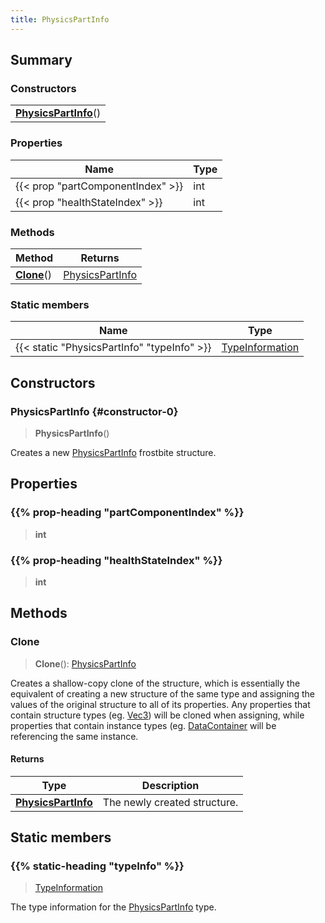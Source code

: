 ```yaml
---
title: PhysicsPartInfo
---
```



## Summary
### Constructors
| |
| ----------- |
| **[PhysicsPartInfo](#constructor-0)**() |

### Properties
| Name | Type |
| ---- | ---- |
| {{< prop "partComponentIndex" >}} | int |
| {{< prop "healthStateIndex" >}} | int |

### Methods
| Method | Returns |
| ------ | ---- |
| **[Clone](#clone)**() | [PhysicsPartInfo](/vext/ref/fb/physicspartinfo) |

### Static members
| Name | Type |
| ---- | ---- |
| {{< static "PhysicsPartInfo" "typeInfo" >}} | [TypeInformation](/vext/ref/shared/class/typeinformation) |

## Constructors
### PhysicsPartInfo {#constructor-0}
> **PhysicsPartInfo**()

Creates a new [PhysicsPartInfo](/vext/ref/fb/physicspartinfo) frostbite structure.

## Properties
### {{% prop-heading "partComponentIndex" %}}
> **int**

### {{% prop-heading "healthStateIndex" %}}
> **int**

## Methods
### Clone
> **Clone**(): [PhysicsPartInfo](/vext/ref/fb/physicspartinfo)

Creates a shallow-copy clone of the structure, which is essentially the equivalent of creating a new structure of the same type and assigning the values of the original structure to all of its properties. Any properties that contain structure types (eg. [Vec3](/vext/ref/shared/class/vec3)) will be cloned when assigning, while properties that contain instance types (eg. [DataContainer](/vext/ref/shared/class/datacontainer) will be referencing the same instance.

#### Returns
| Type | Description |
| ---- | ----------- |
| **[PhysicsPartInfo](/vext/ref/fb/physicspartinfo)** | The newly created structure. |

## Static members
### {{% static-heading "typeInfo" %}}
> [TypeInformation](/vext/ref/shared/class/typeinformation)

The type information for the [PhysicsPartInfo](/vext/ref/fb/physicspartinfo) type.

